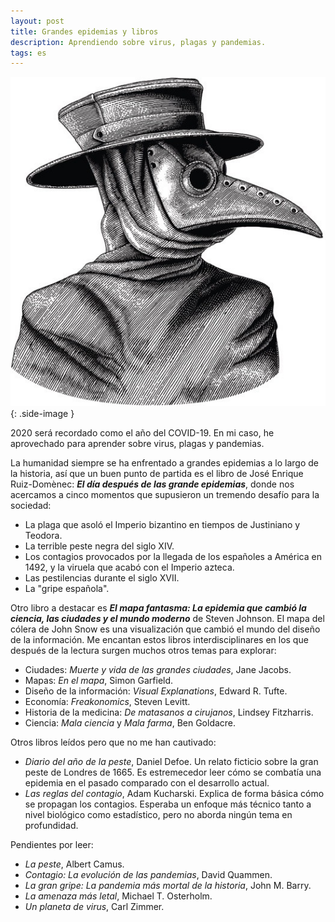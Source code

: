 ```yaml
---
layout: post
title: Grandes epidemias y libros
description: Aprendiendo sobre virus, plagas y pandemias.
tags: es
---
```


![Máscara puntiaguda][1]
{: .side-image }

2020 será recordado como el año del COVID-19. En mi caso, he aprovechado para
aprender sobre virus, plagas y pandemias.

La humanidad siempre se ha enfrentado a grandes epidemias a lo largo de la
historia, así que un buen punto de partida es el libro de José Enrique Ruiz-Domènec:
***El día después de las grande epidemias***, donde nos acercamos a cinco
momentos que supusieron un tremendo desafío para la sociedad:
- La plaga que asoló el Imperio bizantino en tiempos de Justiniano y Teodora.
- La terrible peste negra del siglo XIV.
- Los contagios provocados por la llegada de los españoles a América en 1492, y la viruela que acabó con el Imperio azteca.
- Las pestilencias durante el siglo XVII.
- La "gripe española".

Otro libro a destacar es ***El mapa fantasma: La epidemia que cambió la ciencia, las ciudades y el mundo moderno***
de Steven Johnson. El mapa del cólera de John Snow es una visualización que
cambió el mundo del diseño de la información. Me encantan estos libros
interdisciplinares en los que después de la lectura surgen muchos otros temas para explorar:
- Ciudades: *Muerte y vida de las grandes ciudades*, Jane Jacobs.
- Mapas: *En el mapa*, Simon Garfield.
- Diseño de la información: *Visual Explanations*, Edward R. Tufte.
- Economía: *Freakonomics*, Steven Levitt.
- Historia de la medicina: *De matasanos a cirujanos*, Lindsey Fitzharris.
- Ciencia: *Mala ciencia* y *Mala farma*, Ben Goldacre.

Otros libros leídos pero que no me han cautivado:
- *Diario del año de la peste*, Daniel Defoe. Un relato ficticio sobre la gran
peste de Londres de 1665. Es estremecedor leer cómo se combatía una epidemia en
el pasado comparado con el desarrollo actual.
- *Las reglas del contagio*, Adam Kucharski. Explica de forma básica cómo se
propagan los contagios. Esperaba un enfoque más técnico tanto a nivel biológico
como estadístico, pero no aborda ningún tema en profundidad.

Pendientes por leer:
- *La peste*, Albert Camus.
- *Contagio: La evolución de las pandemias*, David Quammen.
- *La gran gripe: La pandemia más mortal de la historia*, John M. Barry.
- *La amenaza más letal*, Michael T. Osterholm.
- *Un planeta de virus*, Carl Zimmer.


[1]: /assets/images/notes/mascara-puntiaguda.jpg
